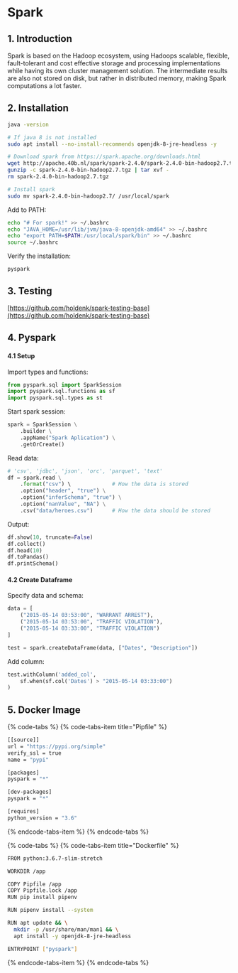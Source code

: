 # Spark

## 1. Introduction

Spark is based on the Hadoop ecosystem, using Hadoops scalable, flexible, fault-tolerant and cost  effective storage and processing implementations while having its own cluster management solution. The intermediate results are also not stored on disk, but rather in distributed memory, making Spark computations a lot faster.

## 2. Installation

```bash
java -version

# If java 8 is not installed
sudo apt install --no-install-recommends openjdk-8-jre-headless -y

# Download spark from https://spark.apache.org/downloads.html
wget http://apache.40b.nl/spark/spark-2.4.0/spark-2.4.0-bin-hadoop2.7.tgz
gunzip -c spark-2.4.0-bin-hadoop2.7.tgz | tar xvf -
rm spark-2.4.0-bin-hadoop2.7.tgz

# Install spark
sudo mv spark-2.4.0-bin-hadoop2.7/ /usr/local/spark
```

Add to PATH:

```bash
echo "# For spark!" >> ~/.bashrc
echo "JAVA_HOME=/usr/lib/jvm/java-8-openjdk-amd64" >> ~/.bashrc
echo "export PATH=$PATH:/usr/local/spark/bin" >> ~/.bashrc
source ~/.bashrc
```

Verify the installation:

```text
pyspark
```

## 3. Testing

[https://github.com/holdenk/spark-testing-base](https://github.com/holdenk/spark-testing-base)

## 4. Pyspark

#### 4.1 Setup

Import types and functions:

```python
from pyspark.sql import SparkSession
import pyspark.sql.functions as sf
import pyspark.sql.types as st
```

Start spark session:

```python
spark = SparkSession \
    .builder \
    .appName("Spark Aplication") \
    .getOrCreate()
```

Read data: 

```python
# 'csv', 'jdbc', 'json', 'orc', 'parquet', 'text'
df = spark.read \
    .format("csv") \             # How the data is stored
    .option("header", "true") \
    .option("inferSchema", "true") \
    .option("nanValue", "NA") \
    .csv("data/heroes.csv")      # How the data should be stored
```

Output:

```python
df.show(10, truncate=False)
df.collect()
df.head(10)
df.toPandas()
df.printSchema()
```

#### 4.2 Create Dataframe

Specify data and schema:

```python
data = [
    ("2015-05-14 03:53:00", "WARRANT ARREST"),
    ("2015-05-14 03:53:00", "TRAFFIC VIOLATION"),
    ("2015-05-14 03:33:00", "TRAFFIC VIOLATION")
]

test = spark.createDataFrame(data, ["Dates", "Description"])
```

Add column:

```python
test.withColumn('added_col', 
    sf.when(sf.col('Dates') > "2015-05-14 03:33:00")
)
```



## 5. Docker Image

{% code-tabs %}
{% code-tabs-item title="Pipfile" %}
```bash
[[source]]
url = "https://pypi.org/simple"
verify_ssl = true
name = "pypi"

[packages]
pyspark = "*"

[dev-packages]
pyspark = "*"

[requires]
python_version = "3.6"
```
{% endcode-tabs-item %}
{% endcode-tabs %}

{% code-tabs %}
{% code-tabs-item title="Dockerfile" %}
```bash
FROM python:3.6.7-slim-stretch

WORKDIR /app

COPY Pipfile /app
COPY Pipfile.lock /app
RUN pip install pipenv

RUN pipenv install --system

RUN apt update && \
  mkdir -p /usr/share/man/man1 && \
  apt install -y openjdk-8-jre-headless

ENTRYPOINT ["pyspark"]
```
{% endcode-tabs-item %}
{% endcode-tabs %}

